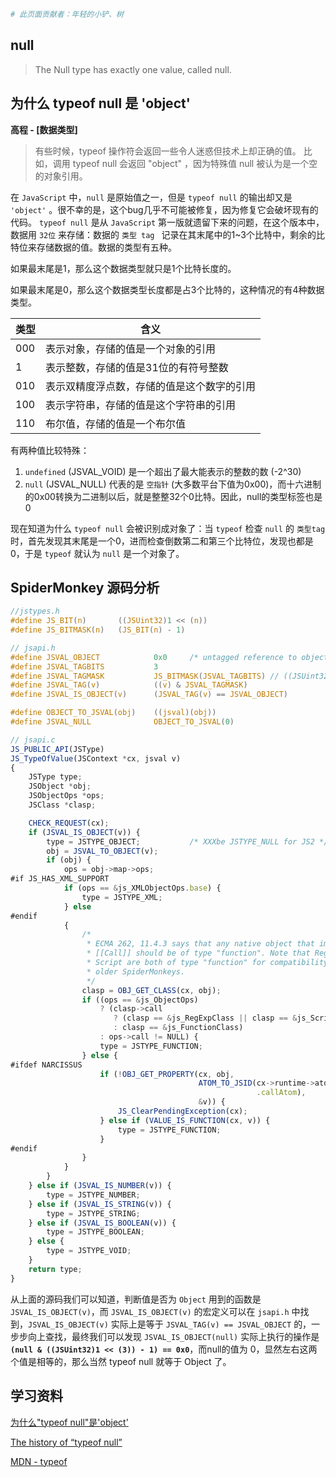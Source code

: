 ```bash
# 此页面贡献者：年轻的小铲、树
```
## null

> The Null type has exactly one value, called null.

## 为什么 typeof null 是 'object'

**高程 - [数据类型]**
> 有些时候，typeof 操作符会返回一些令人迷惑但技术上却正确的值。
> 比如，调用 typeof null 会返回 "object" ，因为特殊值 null 被认为是一个空的对象引用。

在 `JavaScript` 中，`null` 是原始值之一，但是 `typeof null` 的输出却又是 `'object'` 。很不幸的是，这个bug几乎不可能被修复，因为修复它会破坏现有的代码。 `typeof null` 是从 `JavaScript` 第一版就遗留下来的问题，在这个版本中，数据用 `32位` 来存储：数据的 `类型 tag ` 记录在其末尾中的1~3个比特中，剩余的比特位来存储数据的值。数据的类型有五种。

如果最末尾是1，那么这个数据类型就只是1个比特长度的。

如果最末尾是0，那么这个数据类型长度都是占3个比特的，这种情况的有4种数据类型。

| 类型 | 含义 |
| ---- |----------------------------|
| 000 | 表示对象，存储的值是一个对象的引用 |
| 1   | 表示整数，存储的值是31位的有符号整数 |
| 010 | 表示双精度浮点数，存储的值是这个数字的引用 |
| 100 | 表示字符串，存储的值是这个字符串的引用 |
| 110 | 布尔值，存储的值是一个布尔值 |

有两种值比较特殊：

1. `undefined` (JSVAL_VOID) 是一个超出了最大能表示的整数的数 (-2^30)
2. `null` (JSVAL_NULL) 代表的是 `空指针` (大多数平台下值为0x00)，而十六进制的0x00转换为二进制以后，就是整整32个0比特。因此，null的类型标签也是0

现在知道为什么 `typeof null` 会被识别成对象了：当 `typeof` 检查 `null` 的 `类型tag` 时，首先发现其末尾是一个0，进而检查倒数第二和第三个比特位，发现也都是0，于是 `typeof` 就认为 `null` 是一个对象了。

## SpiderMonkey 源码分析

```c
//jstypes.h
#define JS_BIT(n)       ((JSUint32)1 << (n))
#define JS_BITMASK(n)   (JS_BIT(n) - 1)
```

```c
// jsapi.h
#define JSVAL_OBJECT            0x0     /* untagged reference to object */
#define JSVAL_TAGBITS           3
#define JSVAL_TAGMASK           JS_BITMASK(JSVAL_TAGBITS) // ((JSUint32)1 << (3)) - 1
#define JSVAL_TAG(v)            ((v) & JSVAL_TAGMASK)
#define JSVAL_IS_OBJECT(v)      (JSVAL_TAG(v) == JSVAL_OBJECT)

#define OBJECT_TO_JSVAL(obj)    ((jsval)(obj))
#define JSVAL_NULL              OBJECT_TO_JSVAL(0)
```

```javascript
// jsapi.c
JS_PUBLIC_API(JSType)
JS_TypeOfValue(JSContext *cx, jsval v)
{
    JSType type;
    JSObject *obj;
    JSObjectOps *ops;
    JSClass *clasp;

    CHECK_REQUEST(cx);
    if (JSVAL_IS_OBJECT(v)) {
        type = JSTYPE_OBJECT;           /* XXXbe JSTYPE_NULL for JS2 */
        obj = JSVAL_TO_OBJECT(v);
        if (obj) {
            ops = obj->map->ops;
#if JS_HAS_XML_SUPPORT
            if (ops == &js_XMLObjectOps.base) {
                type = JSTYPE_XML;
            } else
#endif
            {
                /*
                 * ECMA 262, 11.4.3 says that any native object that implements
                 * [[Call]] should be of type "function". Note that RegExp and
                 * Script are both of type "function" for compatibility with
                 * older SpiderMonkeys.
                 */
                clasp = OBJ_GET_CLASS(cx, obj);
                if ((ops == &js_ObjectOps)
                    ? (clasp->call
                       ? (clasp == &js_RegExpClass || clasp == &js_ScriptClass)
                       : clasp == &js_FunctionClass)
                    : ops->call != NULL) {
                    type = JSTYPE_FUNCTION;
                } else {
#ifdef NARCISSUS
                    if (!OBJ_GET_PROPERTY(cx, obj,
                                          ATOM_TO_JSID(cx->runtime->atomState
                                                       .callAtom),
                                          &v)) {
                        JS_ClearPendingException(cx);
                    } else if (VALUE_IS_FUNCTION(cx, v)) {
                        type = JSTYPE_FUNCTION;
                    }
#endif
                }
            }
        }
    } else if (JSVAL_IS_NUMBER(v)) {
        type = JSTYPE_NUMBER;
    } else if (JSVAL_IS_STRING(v)) {
        type = JSTYPE_STRING;
    } else if (JSVAL_IS_BOOLEAN(v)) {
        type = JSTYPE_BOOLEAN;
    } else {
        type = JSTYPE_VOID;
    }
    return type;
}
```

从上面的源码我们可以知道，判断值是否为 `Object` 用到的函数是 `JSVAL_IS_OBJECT(v)`，而 `JSVAL_IS_OBJECT(v)` 的宏定义可以在 `jsapi.h` 中找到，`JSVAL_IS_OBJECT(v)` 实际上是等于 `JSVAL_TAG(v) == JSVAL_OBJECT` 的，一步步向上查找，最终我们可以发现
 `JSVAL_IS_OBJECT(null)` 实际上执行的操作是 **`(null & ((JSUint32)1 << (3)) - 1) == 0x0`**，而null的值为 0，显然左右这两个值是相等的，那么当然 typeof null 就等于 Object 了。

## 学习资料
[为什么"typeof null"是'object'](https://zui.su/typeof_null/)

[The history of “typeof null”](http://2ality.com/2013/10/typeof-null.html)

[MDN - typeof](https://developer.mozilla.org/zh-CN/docs/Web/JavaScript/Reference/Operators/typeof)
